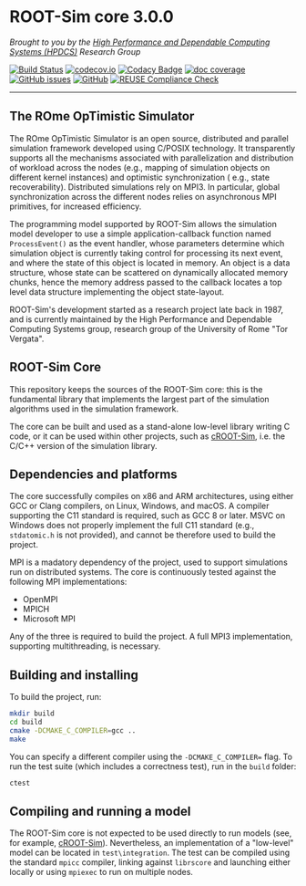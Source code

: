 # ROOT-Sim core 3.0.0

*Brought to you by the [High Performance and Dependable Computing Systems (HPDCS)](https://hpdcs.github.io/)
Research Group*

[![Build Status](https://github.com/ROOT-Sim/core/workflows/ROOT-Sim%20core%20CI/badge.svg)](https://github.com/ROOT-Sim/core/actions)
[![codecov.io](https://codecov.io/gh/ROOT-Sim/branch/master/graphs/badge.svg)](https://codecov.io/gh/ROOT-Sim/core)
[![Codacy Badge](https://app.codacy.com/project/badge/Grade/7519f016f3d942b9b12c6ed03ae4ecf8)](https://www.codacy.com/gh/ROOT-Sim/core/dashboard?utm_source=github.com&amp;utm_medium=referral&amp;utm_content=ROOT-Sim/core&amp;utm_campaign=Badge_Grade)
[![doc coverage](https://img.shields.io/endpoint?url=https%3A%2F%2Froot-sim.github.io%2Fcore%2Fdocs%2Fcoverage%2Fmaster.json)](https://root-sim.github.io/core/docs/)
[![GitHub issues](https://img.shields.io/github/issues/ROOT-Sim/core)](https://github.com/ROOT-Sim/core/issues)
[![GitHub](https://img.shields.io/github/license/ROOT-Sim/core)](https://github.com/ROOT-Sim/core/blob/master/LICENSES/GPL-3.0-only.txt)
[![REUSE Compliance Check](https://github.com/ROOT-Sim/core/actions/workflows/reuse_check.yml/badge.svg)](https://github.com/ROOT-Sim/core/actions/workflows/reuse_check.yml)

----------------------------------------------------------------------------------------

## The ROme OpTimistic Simulator

The ROme OpTimistic Simulator is an open source, distributed and parallel simulation framework developed using C/POSIX
technology. It transparently supports all the mechanisms associated with parallelization and distribution of workload
across the nodes (e.g., mapping of simulation objects on different kernel instances) and optimistic synchronization (
e.g., state recoverability). Distributed simulations rely on MPI3. In particular, global synchronization across the
different nodes relies on asynchronous MPI primitives, for increased efficiency.

The programming model supported by ROOT-Sim allows the simulation model developer to use a simple application-callback
function named `ProcessEvent()` as the event handler, whose parameters determine which simulation object is currently
taking control for processing its next event, and where the state of this object is located in memory. An object is a
data structure, whose state can be scattered on dynamically allocated memory chunks, hence the memory address passed to
the callback locates a top level data structure implementing the object state-layout.

ROOT-Sim's development started as a research project late back in 1987, and is currently maintained by the High
Performance and Dependable Computing Systems group, research group of the University of Rome "Tor Vergata".

## ROOT-Sim Core

This repository keeps the sources of the ROOT-Sim core: this is the fundamental library that implements the largest
part of the simulation algorithms used in the simulation framework.

The core can be built and used as a stand-alone low-level library writing C code, or it can be used within other
projects, such as [cROOT-Sim](https://gihub.com/ROOT-Sim/cROOT-Sim), i.e. the C/C++ version of the simulation library. 

## Dependencies and platforms

The core successfully compiles on x86 and ARM architectures, using either GCC or Clang compilers, on Linux, Windows,
and macOS.
A compiler supporting the C11 standard is required, such as GCC 8 or later. MSVC on Windows does not properly implement
the full C11 standard (e.g., `stdatomic.h` is not provided), and cannot be therefore used to build the project. 

MPI is a madatory dependency of the project, used to support simulations run on distributed systems. 
The core is continuously tested against the following MPI implementations:
*   OpenMPI
*   MPICH
*   Microsoft MPI

Any of the three is required to build the project. A full MPI3 implementation, supporting multithreading, is necessary.

## Building and installing

To build the project, run:

```bash
mkdir build
cd build
cmake -DCMAKE_C_COMPILER=gcc ..
make
```

You can specify a different compiler using the `-DCMAKE_C_COMPILER=` flag.
To run the test suite (which includes a correctness test), run in the `build` folder:

```bash
ctest
```

## Compiling and running a model

The ROOT-Sim core is not expected to be used directly to run models (see, for example,
[cROOT-Sim](https://gihub.com/ROOT-Sim/cROOT-Sim)). Nevertheless, an implementation of a "low-level" model
can be located in `test\integration`.
The test can be compiled using the standard `mpicc` compiler, linking against `librscore` and launching either
locally or using `mpiexec` to run on multiple nodes.
